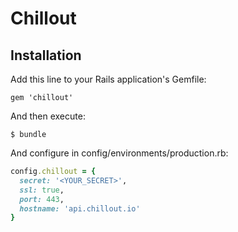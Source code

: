# Chillout

## Installation

Add this line to your Rails application's Gemfile:

    gem 'chillout'

And then execute:

    $ bundle

And configure in config/environments/production.rb:

```ruby
config.chillout = {
  secret: '<YOUR_SECRET>',
  ssl: true,
  port: 443,
  hostname: 'api.chillout.io'
}
```
